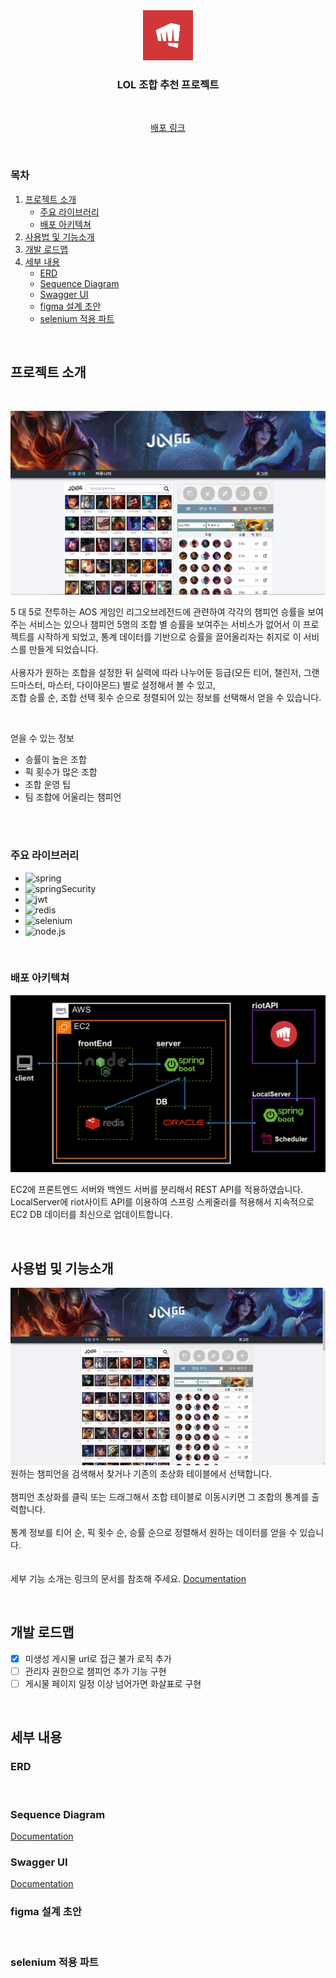 <div align="center">
	<img src="/images/riotLogo.png" alt="Logo" width="80" height="80">

  <h3>LOL 조합 추천 프로젝트</h3>
  <br />
  <p>
    <a href="http://13.124.127.226:3000/">배포 링크</a>
  </p>
</div>
<br />

### 목차
1. [프로젝트 소개](#프로젝트-소개)
    - [주요 라이브러리](#주요-라이브러리)
    - [배포 아키텍쳐](#배포-아키텍쳐)
2. [사용법 및 기능소개](#사용법-및-기능소개)
3. [개발 로드맵](#개발-로드맵)
4. [세부 내용](#세부-내용)
    - [ERD](#ERD)
    - [Sequence Diagram](#sequence-diagram)
    - [Swagger UI](#Swagger-UI)
    - [figma 설계 초안](#figma-설계-초안)
    - [selenium 적용 파트](#selenium-적용-파트)
<br />

## 프로젝트 소개
<br />

![메인화면](/images/mainPage.png)

5 대 5로 전투하는 AOS 게임인 리그오브레전드에 관련하여 각각의 챔피언 승률을 보여주는 서비스는 있으나 챔피언 5명의 조합 별 승률을 보여주는 서비스가 없어서 이 프로젝트를 시작하게 되었고, 통계 데이터를 기반으로 승률을 끌어올리자는 취지로 이 서비스를 만들게 되었습니다.
<br />
<br />
사용자가 원하는 조합을 설정한 뒤 실력에 따라 나누어둔 등급(모든 티어, 챌린저, 그랜드마스터, 마스터, 다이아몬드) 별로 설정해서 볼 수 있고,
<br />
조합 승률 순, 조합 선택 횟수 순으로 정렬되어 있는 정보를 선택해서 얻을 수 있습니다.

<br />

얻을 수 있는 정보
- 승률이 높은 조합
- 픽 횟수가 많은 조합
- 조합 운영 팁
- 팀 조합에 어울리는 챔피언

<br />
<br />

### 주요 라이브러리

- ![spring](https://img.shields.io/badge/spring-6DB33F?style=for-the-badge&logo=spring&logoColor=white)
- ![springSecurity](https://img.shields.io/badge/springsecurity-6DB33F?style=for-the-badge&logo=springsecurity&logoColor=white)
- ![jwt](https://img.shields.io/badge/jwt-000000?style=for-the-badge&logo=jsonwebtokens&logoColor=white)
- ![redis](https://img.shields.io/badge/redis-DC382D?style=for-the-badge&logo=redis&logoColor=white)
- ![selenium](https://img.shields.io/badge/selenium-43B02A?style=for-the-badge&logo=selenium&logoColor=white)
- ![node.js](https://img.shields.io/badge/node.js-339933?style=for-the-badge&logo=node.js&logoColor=white)

<br />

### 배포 아키텍쳐

![배포아키텍쳐](/images/architecture.png)

EC2에 프론트엔드 서버와 백엔드 서버를 분리해서 REST API를 적용하였습니다.
<br />
LocalServer에 riot사이트 API를 이용하여 스프링 스케줄러를 적용해서 지속적으로 EC2 DB 데이터를 최신으로 업데이트합니다.

<br />

## 사용법 및 기능소개

![메인화면](/images/mainPage.gif)
<br />
원하는 챔피언을 검색해서 찾거나 기존의 초상화 테이블에서 선택합니다.
<br />
<br />
챔피언 초상화를 클릭 또는 드래그해서 조합 테이블로 이동시키면 그 조합의 통계를 출력합니다.
<br />
<br />
통계 정보를 티어 순, 픽 횟수 순, 승률 순으로 정렬해서 원하는 데이터를 얻을 수 있습니다.
<br />
<br />
<br />
세부 기능 소개는 링크의 문서를 참조해 주세요. <a href="https://zircon-moat-99e.notion.site/59948773811147a9b44c639823b64394?pvs=4">Documentation</a>

<br />

## 개발 로드맵
- [X] 미생성 게시물 url로 접근 불가 로직 추가
- [ ] 관리자 권한으로 챔피언 추가 기능 구현
- [ ] 게시물 페이지 일정 이상 넘어가면 화살표로 구현

<br />

## 세부 내용

### ERD

<br />

### Sequence Diagram
<a href="https://zircon-moat-99e.notion.site/726533b2de3a43c283b5da3c62b81c3c?pvs=4">Documentation</a>
<br />

### Swagger UI
<a href="http://13.124.127.226:8081/swagger-ui/">Documentation</a>
<br />

### figma 설계 초안

<br />

### selenium 적용 파트
